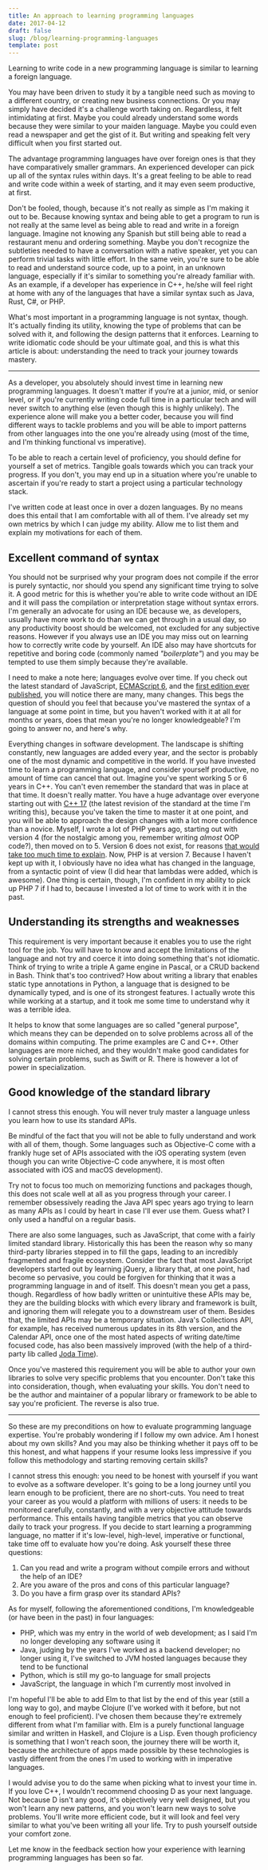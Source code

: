 ```yaml
---
title: An approach to learning programming languages
date: 2017-04-12
draft: false
slug: /blog/learning-programming-languages
template: post
---
```


Learning to write code in a new programming language is similar to learning a foreign language.

You may have been driven to study it by a tangible need such as moving to a different country, or creating new business connections. Or you may simply have decided it's a challenge worth taking on. Regardless, it felt intimidating at first. Maybe you could already understand some words because they were similar to your maiden language. Maybe you could even read a newspaper and get the gist of it. But writing and speaking felt very difficult when you first started out.

The advantage programming languages have over foreign ones is that they have comparatively smaller grammars. An experienced developer can pick up all of the syntax rules within days. It's a great feeling to be able to read and write code within a week of starting, and it may even seem productive, at first.

Don't be fooled, though, because it's not really as simple as I'm making it out to be. Because knowing syntax and being able to get a program to run is not really at the same level as being able to read and write in a foreign language. Imagine not knowing any Spanish but still being able to read a restaurant menu and ordering something. Maybe you don't recognize the subtleties needed to have a conversation with a native speaker, yet you can perform trivial tasks with little effort. In the same vein, you're sure to be able to read and understand source code, up to a point, in an unknown language, especially if it's similar to something you're already familiar with. As an example, if a developer has experience in C++, he/she will feel right at home with any of the languages that have a similar syntax such as Java, Rust, C#, or PHP.

What's most important in a programming language is not syntax, though. It's actually finding its utility, knowing the type of problems that can be solved with it, and following the design patterns that it enforces. Learning to write idiomatic code should be your ultimate goal, and this is what this article is about: understanding the need to track your journey towards mastery.

---

As a developer, you absolutely should invest time in learning new programming languages. It doesn't matter if you‘re at a junior, mid, or senior level, or if you're currently writing code full time in a particular tech and will never switch to anything else (even though this is highly unlikely). The experience alone will make you a better coder, because you will find different ways to tackle problems and you will be able to import patterns from other languages into the one you're already using (most of the time, and I'm thinking functional vs imperative).

To be able to reach a certain level of proficiency, you should define for yourself a set of metrics. Tangible goals towards which you can track your progress. If you don't, you may end up in a situation where you're unable to ascertain if you're ready to start a project using a particular technology stack.

I've written code at least once in over a dozen languages. By no means does this entail that I am comfortable with all of them. I've already set my own metrics by which I can judge my ability. Allow me to list them and explain my motivations for each of them.

## Excellent command of syntax

You should not be surprised why your program does not compile if the error is purely syntactic, nor should you spend any significant time trying to solve it. A good metric for this is whether you're able to write code without an IDE and it will pass the compilation or interpretation stage without syntax errors. I'm generally an advocate for using an IDE because we, as developers, usually have more work to do than we can get through in a usual day, so any productivity boost should be welcomed, not excluded for any subjective reasons. However if you always use an IDE you may miss out on learning how to correctly write code by yourself. An IDE also may have shortcuts for repetitive and boring code (commonly named _"boilerplate"_) and you may be tempted to use them simply because they're available.

I need to make a note here; languages evolve over time. If you check out the latest standard of JavaScript, [ECMAScript 6](http://www.ecma-international.org/ecma-262/6.0/), and the [first edition ever published](http://www.ecma-international.org/publications/files/ECMA-ST-ARCH/ECMA-262,%201st%20edition,%20June%201997.pdf), you will notice there are many, many changes. This begs the question of should you feel that because you've mastered the syntax of a language at some point in time, but you haven't worked with it at all for months or years, does that mean you're no longer knowledgeable? I'm going to answer no, and here's why.

Everything changes in software development. The landscape is shifting constantly, new languages are added every year, and the sector is probably one of the most dynamic and competitive in the world. If you have invested time to learn a programming language, and consider yourself productive, no amount of time can cancel that out. Imagine you've spent working 5 or 6 years in C++. You can't even remember the standard that was in place at that time. It doesn't really matter. You have a huge advantage over everyone starting out with [C++ 17](https://meetingcpp.com/index.php/br/items/final-features-of-c17.html) (the latest revision of the standard at the time I'm writing this), because you've taken the time to master it at one point, and you will be able to approach the design changes with a lot more confidence than a novice. Myself, I wrote a lot of PHP years ago, starting out with version 4 (for the nostalgic among you, remember writing _almost_ OOP code?), then moved on to 5. Version 6 does not exist, for reasons [that would take too much time to explain](https://ma.ttias.be/php6-missing-version-number/). Now, PHP is at version 7. Because I haven't kept up with it, I obviously have no idea what has changed in the language, from a syntactic point of view (I did hear that lambdas were added, which is awesome). One thing is certain, though, I'm confident in my ability to pick up PHP 7 if I had to, because I invested a lot of time to work with it in the past.

## Understanding its strengths and weaknesses

This requirement is very important because it enables you to use the right tool for the job. You will have to know and accept the limitations of the language and not try and coerce it into doing something that's not idiomatic. Think of trying to write a triple A game engine in Pascal, or a CRUD backend in Bash. Think that's too contrived? How about writing a library that enables static type annotations in Python, a language that is designed to be dynamically typed, and is one of its strongest features. I actually wrote this while working at a startup, and it took me some time to understand why it was a terrible idea.

It helps to know that some languages are so called "general purpose", which means they can be depended on to solve problems across all of the domains within computing. The prime examples are C and C++. Other languages are more niched, and they wouldn't make good candidates for solving certain problems, such as Swift or R. There is however a lot of power in specialization.

## Good knowledge of the standard library

I cannot stress this enough. You will never truly master a language unless you learn how to use its standard APIs.

Be mindful of the fact that you will not be able to fully understand and work with all of them, though. Some languages such as Objective-C come with a frankly huge set of APIs associated with the iOS operating system (even though you can write Objective-C code anywhere, it is most often associated with iOS and macOS development).

Try not to focus too much on memorizing functions and packages though, this does not scale well at all as you progress through your career. I remember obsessively reading the Java API spec years ago trying to learn as many APIs as I could by heart in case I'll ever use them. Guess what? I only used a handful on a regular basis.

There are also some languages, such as JavaScript, that come with a fairly limited standard library. Historically this has been the reason why so many third-party libraries stepped in to fill the gaps, leading to an incredibly fragmented and fragile ecosystem. Consider the fact that most JavaScript developers started out by learning jQuery, a library that, at one point, had become so pervasive, you could be forgiven for thinking that it was a programming language in and of itself. This doesn't mean you get a pass, though. Regardless of how badly written or unintuitive these APIs may be, they are the building blocks with which every library and framework is built, and ignoring them will relegate you to a downstream user of them. Besides that, the limited APIs may be a temporary situation. Java's Collections API, for example, has received numerous updates in its 8th version, and the Calendar API, once one of the most hated aspects of writing date/time focused code, has also been massively improved (with the help of a third-party lib called [Joda Time](http://www.joda.org/joda-time/)).

Once you've mastered this requirement you will be able to author your own libraries to solve very specific problems that you encounter. Don't take this into consideration, though, when evaluating your skills. You don't need to be the author and maintainer of a popular library or framework to be able to say you're proficient. The reverse is also true.

---

So these are my preconditions on how to evaluate programming language expertise. You're probably wondering if I follow my own advice. Am I honest about my own skills? And you may also be thinking whether it pays off to be this honest, and what happens if your resume looks less impressive if you follow this methodology and starting removing certain skills?

I cannot stress this enough: you need to be honest with yourself if you want to evolve as a software developer. It's going to be a long journey until you learn enough to be proficient, there are no short-cuts. You need to treat your career as you would a platform with millions of users: it needs to be monitored carefully, constantly, and with a very objective attitude towards performance. This entails having tangible metrics that you can observe daily to track your progress. If you decide to start learning a programming language, no matter if it's low-level, high-level, imperative or functional, take time off to evaluate how you're doing. Ask yourself these three questions:

1. Can you read and write a program without compile errors and without the help of an IDE?
1. Are you aware of the pros and cons of this particular language?
1. Do you have a firm grasp over its standard APIs?

As for myself, following the aforementioned conditions, I'm knowledgeable (or have been in the past) in four languages:

- PHP, which was my entry in the world of web development; as I said I'm no longer developing any software using it
- Java, judging by the years I've worked as a backend developer; no longer using it, I've switched to JVM hosted languages because they tend to be functional
- Python, which is still my go-to language for small projects
- JavaScript, the language in which I'm currently most involved in

I'm hopeful I'll be able to add Elm to that list by the end of this year (still a long way to go), and maybe Clojure (I've worked with it before, but not enough to feel proficient). I've chosen them because they're extremely different from what I'm familiar with. Elm is a purely functional language similar and written in Haskell, and Clojure is a Lisp. Even though proficiency is something that I won't reach soon, the journey there will be worth it, because the architecture of apps made possible by these technologies is vastly different from the ones I'm used to working with in imperative languages.

I would advise you to do the same when picking what to invest your time in. If you love C++, I wouldn't recommend choosing D as your next language. Not because D isn't any good, it's objectively very well designed, but you won't learn any new patterns, and you won't learn new ways to solve problems. You'll write more efficient code, but it will look and feel very similar to what you've been writing all your life. Try to push yourself outside your comfort zone.

Let me know in the feedback section how your experience with learning programming languages has been so far.
